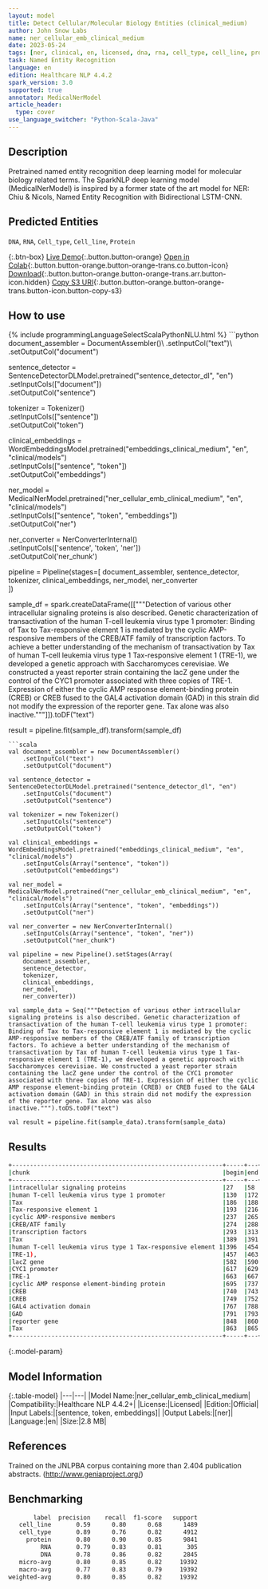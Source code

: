 ```yaml
---
layout: model
title: Detect Cellular/Molecular Biology Entities (clinical_medium)
author: John Snow Labs
name: ner_cellular_emb_clinical_medium
date: 2023-05-24
tags: [ner, clinical, en, licensed, dna, rna, cell_type, cell_line, protein]
task: Named Entity Recognition
language: en
edition: Healthcare NLP 4.4.2
spark_version: 3.0
supported: true
annotator: MedicalNerModel
article_header:
  type: cover
use_language_switcher: "Python-Scala-Java"
---
```


## Description

Pretrained named entity recognition deep learning model for molecular biology related terms. The SparkNLP deep learning model (MedicalNerModel) is inspired by a former state of the art model for NER: Chiu & Nicols, Named Entity Recognition with Bidirectional LSTM-CNN.

## Predicted Entities

`DNA`, `RNA`, `Cell_type`, `Cell_line`, `Protein`

{:.btn-box}
[Live Demo](https://demo.johnsnowlabs.com/healthcare/NER_CELLULAR/){:.button.button-orange}
[Open in Colab](https://colab.research.google.com/github/JohnSnowLabs/spark-nlp-workshop/blob/master/tutorials/streamlit_notebooks/healthcare/NER_CELLULAR.ipynb){:.button.button-orange.button-orange-trans.co.button-icon}
[Download](https://s3.amazonaws.com/auxdata.johnsnowlabs.com/clinical/models/ner_cellular_emb_clinical_medium_en_4.4.2_3.0_1684919993889.zip){:.button.button-orange.button-orange-trans.arr.button-icon.hidden}
[Copy S3 URI](s3://auxdata.johnsnowlabs.com/clinical/models/ner_cellular_emb_clinical_medium_en_4.4.2_3.0_1684919993889.zip){:.button.button-orange.button-orange-trans.button-icon.button-copy-s3}

## How to use



<div class="tabs-box" markdown="1">
{% include programmingLanguageSelectScalaPythonNLU.html %}
```python
document_assembler = DocumentAssembler()\
    .setInputCol("text")\
    .setOutputCol("document")

sentence_detector = SentenceDetectorDLModel.pretrained("sentence_detector_dl", "en")\
    .setInputCols(["document"])\
    .setOutputCol("sentence")

tokenizer = Tokenizer()\
    .setInputCols(["sentence"])\
    .setOutputCol("token")

clinical_embeddings = WordEmbeddingsModel.pretrained("embeddings_clinical_medium", "en", "clinical/models")\
    .setInputCols(["sentence", "token"])\
    .setOutputCol("embeddings")

ner_model = MedicalNerModel.pretrained("ner_cellular_emb_clinical_medium", "en", "clinical/models")\
    .setInputCols(["sentence", "token", "embeddings"])\
    .setOutputCol("ner")

ner_converter = NerConverterInternal()\
    .setInputCols(['sentence', 'token', 'ner'])\
    .setOutputCol('ner_chunk')

pipeline = Pipeline(stages=[
    document_assembler, 
    sentence_detector,
    tokenizer,
    clinical_embeddings,
    ner_model,
    ner_converter   
    ])

sample_df = spark.createDataFrame([["""Detection of various other intracellular signaling proteins is also described. Genetic characterization of transactivation of the human T-cell leukemia virus type 1 promoter: Binding of Tax to Tax-responsive element 1 is mediated by the cyclic AMP-responsive members of the CREB/ATF family of transcription factors. To achieve a better understanding of the mechanism of transactivation by Tax of human T-cell leukemia virus type 1 Tax-responsive element 1 (TRE-1), we developed a genetic approach with Saccharomyces cerevisiae. We constructed a yeast reporter strain containing the lacZ gene under the control of the CYC1 promoter associated with three copies of TRE-1. Expression of either the cyclic AMP response element-binding protein (CREB) or CREB fused to the GAL4 activation domain (GAD) in this strain did not modify the expression of the reporter gene. Tax alone was also inactive."""]]).toDF("text")

result = pipeline.fit(sample_df).transform(sample_df)
```
```scala
val document_assembler = new DocumentAssembler()
    .setInputCol("text")
    .setOutputCol("document")

val sentence_detector = SentenceDetectorDLModel.pretrained("sentence_detector_dl", "en")
    .setInputCols("document")
    .setOutputCol("sentence")

val tokenizer = new Tokenizer()
    .setInputCols("sentence")
    .setOutputCol("token")

val clinical_embeddings = WordEmbeddingsModel.pretrained("embeddings_clinical_medium", "en", "clinical/models")
    .setInputCols(Array("sentence", "token"))
    .setOutputCol("embeddings")

val ner_model = MedicalNerModel.pretrained("ner_cellular_emb_clinical_medium", "en", "clinical/models")
    .setInputCols(Array("sentence", "token", "embeddings"))
    .setOutputCol("ner")

val ner_converter = new NerConverterInternal()
    .setInputCols(Array("sentence", "token", "ner"))
    .setOutputCol("ner_chunk")

val pipeline = new Pipeline().setStages(Array(
    document_assembler, 
    sentence_detector,
    tokenizer,
    clinical_embeddings,
    ner_model,
    ner_converter))

val sample_data = Seq("""Detection of various other intracellular signaling proteins is also described. Genetic characterization of transactivation of the human T-cell leukemia virus type 1 promoter: Binding of Tax to Tax-responsive element 1 is mediated by the cyclic AMP-responsive members of the CREB/ATF family of transcription factors. To achieve a better understanding of the mechanism of transactivation by Tax of human T-cell leukemia virus type 1 Tax-responsive element 1 (TRE-1), we developed a genetic approach with Saccharomyces cerevisiae. We constructed a yeast reporter strain containing the lacZ gene under the control of the CYC1 promoter associated with three copies of TRE-1. Expression of either the cyclic AMP response element-binding protein (CREB) or CREB fused to the GAL4 activation domain (GAD) in this strain did not modify the expression of the reporter gene. Tax alone was also inactive.""").toDS.toDF("text")

val result = pipeline.fit(sample_data).transform(sample_data)
```
</div>

## Results

```bash
+-----------------------------------------------------------+-----+---+---------+
|chunk                                                      |begin|end|ner_label|
+-----------------------------------------------------------+-----+---+---------+
|intracellular signaling proteins                           |27   |58 |protein  |
|human T-cell leukemia virus type 1 promoter                |130  |172|DNA      |
|Tax                                                        |186  |188|protein  |
|Tax-responsive element 1                                   |193  |216|DNA      |
|cyclic AMP-responsive members                              |237  |265|protein  |
|CREB/ATF family                                            |274  |288|protein  |
|transcription factors                                      |293  |313|protein  |
|Tax                                                        |389  |391|protein  |
|human T-cell leukemia virus type 1 Tax-responsive element 1|396  |454|DNA      |
|TRE-1),                                                    |457  |463|DNA      |
|lacZ gene                                                  |582  |590|DNA      |
|CYC1 promoter                                              |617  |629|DNA      |
|TRE-1                                                      |663  |667|DNA      |
|cyclic AMP response element-binding protein                |695  |737|protein  |
|CREB                                                       |740  |743|protein  |
|CREB                                                       |749  |752|protein  |
|GAL4 activation domain                                     |767  |788|protein  |
|GAD                                                        |791  |793|protein  |
|reporter gene                                              |848  |860|DNA      |
|Tax                                                        |863  |865|protein  |
+-----------------------------------------------------------+-----+---+---------+
```

{:.model-param}
## Model Information

{:.table-model}
|---|---|
|Model Name:|ner_cellular_emb_clinical_medium|
|Compatibility:|Healthcare NLP 4.4.2+|
|License:|Licensed|
|Edition:|Official|
|Input Labels:|[sentence, token, embeddings]|
|Output Labels:|[ner]|
|Language:|en|
|Size:|2.8 MB|

## References

Trained on the JNLPBA corpus containing more than 2.404 publication abstracts. (http://www.geniaproject.org/)

## Benchmarking

```bash
       label  precision    recall  f1-score   support
   cell_line       0.59      0.80      0.68      1489
   cell_type       0.89      0.76      0.82      4912
     protein       0.80      0.90      0.85      9841
         RNA       0.79      0.83      0.81       305
         DNA       0.78      0.86      0.82      2845
   micro-avg       0.80      0.85      0.82     19392
   macro-avg       0.77      0.83      0.79     19392
weighted-avg       0.80      0.85      0.82     19392
```